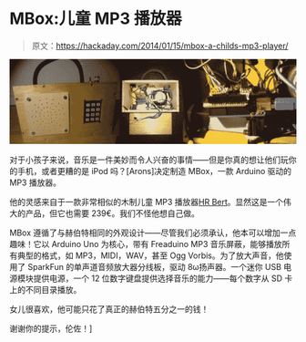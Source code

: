 # MBox:儿童 MP3 播放器

> 原文：<https://hackaday.com/2014/01/15/mbox-a-childs-mp3-player/>

![mobx](img/6cd38cd676663225a42da03412303ef6.png)

对于小孩子来说，音乐是一件美妙而令人兴奋的事情——但是你真的想让他们玩你的手机，或者更糟的是 iPod 吗？[Arons]决定制造 MBox，一款 Arduino 驱动的 MP3 播放器。

他的灵感来自于一款非常相似的木制儿童 MP3 播放器[HR Bert](https://en.hoerbert.com/)。显然这是一个伟大的产品，但它也需要 239€。我们不怪他想自己做。

MBox 遵循了与赫伯特相同的外观设计——尽管我们必须承认，他本可以增加一点趣味！它以 Arduino Uno 为核心，带有 Freaduino MP3 音乐屏蔽，能够播放所有典型的格式，如 MP3，MIDI，WAV，甚至 Ogg Vorbis。为了放大声音，他使用了 SparkFun 的单声道音频放大器分线板，驱动 8ω扬声器。一个迷你 USB 电源模块提供电源，一个 12 位数字键盘提供选择音乐的能力——每个数字从 SD 卡上的不同目录播放。

女儿很喜欢，他可能只花了真正的赫伯特五分之一的钱！

谢谢你的提示，伦佐！]